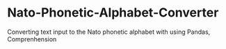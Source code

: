 # Nato-Phonetic-Alphabet-Converter

Converting text input to the Nato phonetic alphabet with using Pandas, Comprenhension
